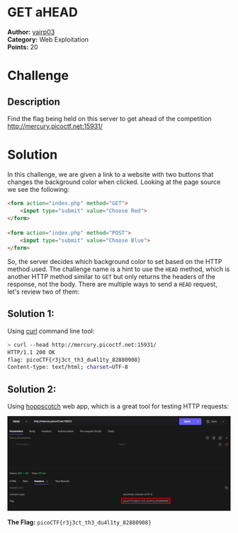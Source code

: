 # GET aHEAD

**Author:** [yairp03](https://github.com/yairp03)  
**Category:** Web Exploitation  
**Points:** 20

# Challenge

## Description

Find the flag being held on this server to get ahead of the competition http://mercury.picoctf.net:15931/

# Solution

In this challenge, we are given a link to a website with two buttons that changes the background color when clicked. Looking at the page source we see the following:

```html
<form action="index.php" method="GET">
    <input type="submit" value="Choose Red">
</form>

<form action="index.php" method="POST">
    <input type="submit" value="Choose Blue">
</form>
```
So, the server decides which background color to set based on the HTTP method used.
The challenge name is a hint to use the `HEAD` method, which is another HTTP method similar to `GET` but only returns the headers of the response, not the body. There are multiple ways to send a `HEAD` request, let's review two of them:



## Solution 1:

Using [curl](https://curl.se/) command line tool:

```bash
> curl --head http://mercury.picoctf.net:15931/
HTTP/1.1 200 OK
flag: picoCTF{r3j3ct_th3_du4l1ty_82880908}
Content-type: text/html; charset=UTF-8
```

## Solution 2:

Using [hoppscotch](https://hoppscotch.io/) web app, which is a great tool for testing HTTP requests:

![hoppscotch](./hoppscotch.png)

**The Flag:** `picoCTF{r3j3ct_th3_du4l1ty_82880908}`
